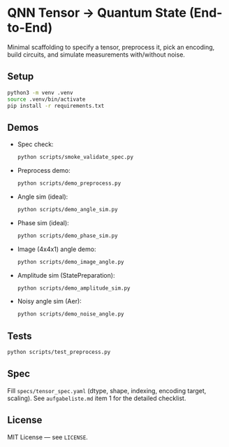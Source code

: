 # QNN Tensor → Quantum State (End-to-End)

Minimal scaffolding to specify a tensor, preprocess it, pick an encoding, build circuits, and simulate measurements with/without noise.

## Setup

```zsh
python3 -m venv .venv
source .venv/bin/activate
pip install -r requirements.txt
```

## Demos

- Spec check:
  ```zsh
  python scripts/smoke_validate_spec.py
  ```
- Preprocess demo:
  ```zsh
  python scripts/demo_preprocess.py
  ```
- Angle sim (ideal):
  ```zsh
  python scripts/demo_angle_sim.py
  ```
- Phase sim (ideal):
  ```zsh
  python scripts/demo_phase_sim.py
  ```
- Image (4x4x1) angle demo:
  ```zsh
  python scripts/demo_image_angle.py
  ```
- Amplitude sim (StatePreparation):
  ```zsh
  python scripts/demo_amplitude_sim.py
  ```
- Noisy angle sim (Aer):
  ```zsh
  python scripts/demo_noise_angle.py
  ```

## Tests

```zsh
python scripts/test_preprocess.py
```

## Spec
Fill `specs/tensor_spec.yaml` (dtype, shape, indexing, encoding target, scaling). See `aufgabeliste.md` item 1 for the detailed checklist.

## License

MIT License — see `LICENSE`.
